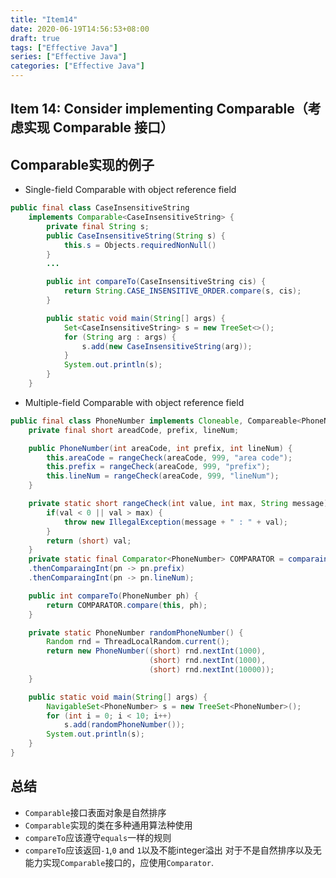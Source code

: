 ```yaml
---
title: "Item14"
date: 2020-06-19T14:56:53+08:00
draft: true
tags: ["Effective Java"]
series: ["Effective Java"]
categories: ["Effective Java"]
---
```


## Item 14: Consider implementing Comparable（考虑实现 Comparable 接口）


## Comparable实现的例子
+  Single-field Comparable with object reference field
```java
public final class CaseInsensitiveString
    implements Comparable<CaseInsensitiveString> {
        private final String s;
        public CaseInsensitiveString(String s) {
            this.s = Objects.requiredNonNull()
        }
        ...

        public int compareTo(CaseInsensitiveString cis) {
            return String.CASE_INSENSITIVE_ORDER.compare(s, cis);
        }

        public static void main(String[] args) {
            Set<CaseInsensitiveString> s = new TreeSet<>();
            for (String arg : args) {
                s.add(new CaseInsensitiveString(arg));
            }
            System.out.println(s);
        }
    }
```
+ Multiple-field Comparable with object reference field
```java
public final class PhoneNumber implements Cloneable, Compareable<PhoneNumber> {
    private final short areadCode, prefix, lineNum;

    public PhoneNumber(int areaCode, int prefix, int lineNum) {
        this.areaCode = rangeCheck(areaCode, 999, "area code");
        this.prefix = rangeCheck(areaCode, 999, "prefix");
        this.lineNum = rangeCheck(areaCode, 999, "lineNum");
    }

    private static short rangeCheck(int value, int max, String message) {
        if(val < 0 || val > max) {
            throw new IllegalException(message + " : " + val);
        }
        return (short) val;
    }
    private static final Comparator<PhoneNumber> COMPARATOR = comparaingInt((PhoneNumbert pn) -> pn.areaCode)
    .thenComparaingInt(pn -> pn.prefix)
    .thenComparaingInt(pn -> pn.lineNum);

    public int compareTo(PhoneNumber ph) {
        return COMPARATOR.compare(this, ph);
    }

    private static PhoneNumber randomPhoneNumber() {
        Random rnd = ThreadLocalRandom.current();
        return new PhoneNumber((short) rnd.nextInt(1000),
                               (short) rnd.nextInt(1000),
                               (short) rnd.nextInt(10000));
    }

    public static void main(String[] args) {
        NavigableSet<PhoneNumber> s = new TreeSet<PhoneNumber>();
        for (int i = 0; i < 10; i++)
            s.add(randomPhoneNumber());
        System.out.println(s);
    }
}
```

## 总结
+ `Comparable`接口表面对象是自然排序
+ `Comparable`实现的类在多种通用算法种使用
+ `compareTo`应该遵守`equals`一样的规则
+ `compareTo`应该返回`-1`,`0` and `1`以及不能integer溢出
  对于不是自然排序以及无能力实现`Comparable`接口的，应使用`Comparator`.
